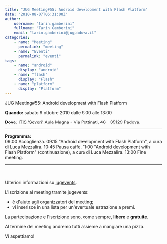 ```yaml
---
title: "JUG Meeting#55: Android development with Flash Platform"
date: "2010-08-07T06:31:00Z"
author:
    username: "tarin.gamberini"
    fullname: "Tarin Gamberini"
    email: "tarin.gamberini@jugpadova.it"
categories:
    - name: "Meeting"
      permalink: "meeting"
    - name: "Eventi"
      permalink: "eventi"
tags:
    - name: "android"
      display: "android"
    - name: "flash"
      display: "Flash"
    - name: "platform"
      display: "Platform"
---
```


JUG Meeting\#55: Android development with Flash Platform

**Quando:** sabato 9 ottobre 2010 dalle 9:00 alle 13:00

**Dove:**
<a href="http://www.itiseveri.padova.scuolaeservizi.it/sedi.htm">ITIS
'Severi'</a> Aula Magna - Via Pettinati, 46 - 35129 Padova.

  ---------------- --------------------------------------------------------------------------------------
  **Programma:**   
  09:00            Accoglienza.
  09:15            "Android development with Flash Platform", a cura di Luca Mezzalira.
  10:45            Pausa caffè.
  11:00            "Android development with Flash Platform" (continuazione), a cura di Luca Mezzalira.
  13:00            Fine meeting.
  ---------------- --------------------------------------------------------------------------------------

<br/>\
Ulteriori informazioni su
<a href="http://www.jugevents.org/jugevents/event/28793">jugevents</a>.

L'iscrizione al meeting tramite jugevents:

-   è d'aiuto agli organizzatori del meeting;
-   vi inserisce in una lista per un'eventuale estrazione a premi.

La partecipazione e l'iscrizione sono, come sempre,
<strong>libere</strong> e <strong>gratuite</strong>.

Al termine del meeting andremo tutti assieme a mangiare una pizza.

Vi aspettiamo!
